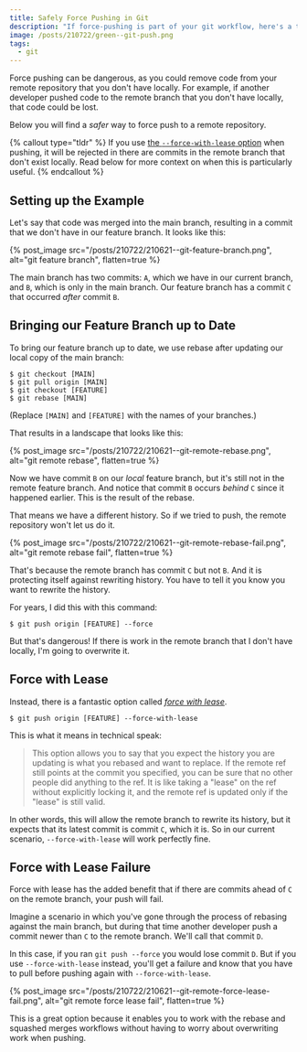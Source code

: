 ```yaml
---
title: Safely Force Pushing in Git
description: "If force-pushing is part of your git workflow, here's a tip that can help you avoid disaster."
image: /posts/210722/green--git-push.png
tags:
  - git
---
```


Force pushing can be dangerous, as you could remove code from your remote repository that you don't have locally. For example, if another developer pushed code to the remote branch that you don't have locally, that code could be lost.

Below you will find a _safer_ way to force push to a remote repository.

{% callout type="tldr" %}
If you use [the `--force-with-lease` option](https://git-scm.com/docs/git-push#Documentation/git-push.txt---no-force-with-lease) when pushing, it will be rejected in there are commits in the remote branch that don't exist locally. Read below for more context on when this is particularly useful.
{% endcallout %}

## Setting up the Example

Let's say that code was merged into the main branch, resulting in a commit that we don't have in our feature branch. It looks like this:

{% post_image
    src="/posts/210722/210621--git-feature-branch.png",
    alt="git feature branch",
    flatten=true %}

The main branch has two commits: `A`, which we have in our current branch, and `B`, which is only in the main branch. Our feature branch has a commit `C` that occurred _after_ commit `B`.

## Bringing our Feature Branch up to Date

To bring our feature branch up to date, we use rebase after updating our local copy of the main branch:

    $ git checkout [MAIN]
    $ git pull origin [MAIN]
    $ git checkout [FEATURE]
    $ git rebase [MAIN]

(Replace `[MAIN]` and `[FEATURE]` with the names of your branches.)

That results in a landscape that looks like this:

{% post_image
    src="/posts/210722/210621--git-remote-rebase.png",
    alt="git remote rebase",
    flatten=true %}

Now we have commit `B` on our _local_ feature branch, but it's still not in the remote feature branch. And notice that commit `B` occurs _behind_ `C` since it happened earlier. This is the result of the rebase.

That means we have a different history. So if we tried to push, the remote repository won't let us do it.

{% post_image
    src="/posts/210722/210621--git-remote-rebase-fail.png",
    alt="git remote rebase fail",
    flatten=true %}

That's because the remote branch has commit `C` but not `B`. And it is protecting itself against rewriting history. You have to tell it you know you want to rewrite the history.

For years, I did this with this command:

    $ git push origin [FEATURE] --force

But that's dangerous! If there is work in the remote branch that I don't have locally, I'm going to overwrite it.

## Force with Lease

Instead, there is a fantastic option called [_force with lease_](https://git-scm.com/docs/git-push#Documentation/git-push.txt---no-force-with-lease).

    $ git push origin [FEATURE] --force-with-lease

This is what it means in technical speak:

> This option allows you to say that you expect the history you are updating is what you rebased and want to replace. If the remote ref still points at the commit you specified, you can be sure that no other people did anything to the ref. It is like taking a "lease" on the ref without explicitly locking it, and the remote ref is updated only if the "lease" is still valid.

In other words, this will allow the remote branch to rewrite its history, but it expects that its latest commit is commit `C`, which it is. So in our current scenario, `--force-with-lease` will work perfectly fine.

## Force with Lease Failure

Force with lease has the added benefit that if there are commits ahead of `C` on the remote branch, your push will fail.

Imagine a scenario in which you've gone through the process of rebasing against the main branch, but during that time another developer push a commit newer than `C` to the remote branch. We'll call that commit `D`.

In this case, if you ran `git push --force` you would lose commit `D`. But if you use `--force-with-lease` instead, you'll get a failure and know that you have to pull before pushing again with `--force-with-lease`.

{% post_image
    src="/posts/210722/210621--git-remote-force-lease-fail.png",
    alt="git remote force lease fail",
    flatten=true %}

This is a great option because it enables you to work with the rebase and squashed merges workflows without having to worry about overwriting work when pushing.
